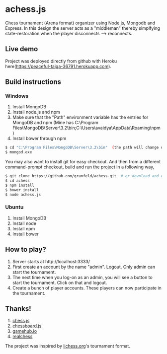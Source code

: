 # achess.js
Chess tournament (Arena format) organizer using Node.js, Mongodb and Express.
In this design the server acts as a "middleman" thereby simplfying state-restoration when
the player disconnects --> reconnects.

## Live demo
Project was deployed directly from github with Heroku here(https://peaceful-taiga-36791.herokuapp.com).

## Build instructions

### Windows

1. Install MongoDB
2. Install node.js and npm
3. Make sure that the "Path" environment variable has the entries for MongoDB and npm
(Mine has C:\Program Files\MongoDB\Server\3.2\bin\;C:\Users\avaidya\AppData\Roaming\npm)
4. Install bower through npm

```sh
$ cd "C:\Program Files\MongoDB\Server\3.2\bin"  (the path will change depending upon your installation folder and version)
$ mongod.exe
```
You may also want to install git for easy checkout. And then from a different command-prompt checkout, build and run the project in a following way,

```sh
$ git clone https://github.com/grunfeld/achess.git  # or download and extract the achess folder from github
$ cd achess
$ npm install
$ bower install
$ node achess.js
```

### Ubuntu

1. Install MongoDB
2. Install node
3. Install npm
4. Install bower

## How to play?
1. Server starts at http://localhost:3333/
2. First create an account by the name "admin". Logout. Only admin can start the tournament.
3. The next time when you log-on as an admin, you will see a button to start the tournament. Click on that and logout.
4. Create a bunch of player accounts. These players can now participate in the tournament.

## Thanks!
1. [chess.js](http://github.com)
2. [chessboard.js](http://chessboardjs.com/)
3. [gamehub.io](https://github.com/benas/gamehub.io)
4. [realchess](https://github.com/dwcares/realchess)

The project was inspired by [lichess.org](https://en.lichess.org/)'s tournament format.